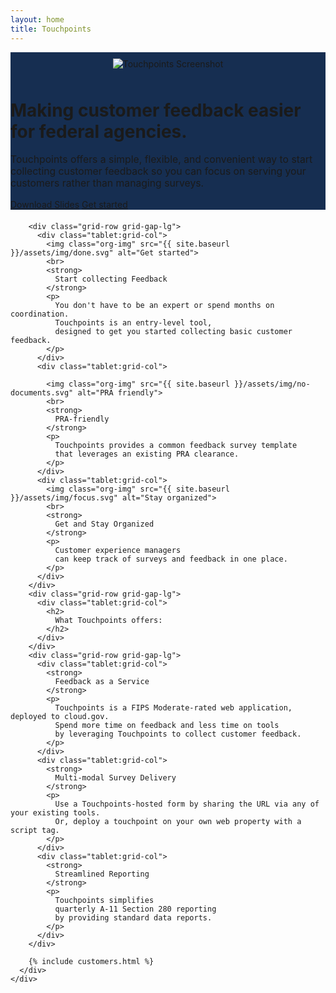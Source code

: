 ```yaml
---
layout: home
title: Touchpoints
---
```


<div style="background-color: #162E51;">
  <div class="grid-container usa-prose">
    <div class="grid-row grid-gap">
      <div class="tablet:grid-col-6" style="align-items: center; display: flex; justify-content: center;">
        <img src="{{ site.baseurl }}/assets/img/touchpoints-screenshot.jpg" alt="Touchpoints Screenshot" style="margin: 10px 0;">
      </div>
      <div class="tablet:grid-col-6 text-white">
        <h1 class="usa-intro font-serif-xl">
          Making customer feedback easier for federal agencies.
        </h1>
        <p style="font-size: 1.125em;">
          Touchpoints offers a simple,
          flexible, and convenient way to start collecting customer feedback
          so you can focus on serving your customers rather than managing surveys.
        </p>
        <p style="margin-bottom: 20px;">
          <a href="{{ site.baseurl }}/assets/files/GSA-Touchpoints-Product-Overview.pdf" class="usa-button usa-button--outline usa-button--inverse" target="_blank" rel="noopener">Download Slides</a>
          <a href="https://touchpoints.app.cloud.gov/users/sign_in" class="usa-button" target="_blank" rel="noopener">Get started</a>
        </p>
      </div>
    </div>
  </div>
</div>
<main class="usa-layout-docs" id="main-content">
  <div class="grid-container">
    <div class="grid-row grid-gap">
      <div class="usa-layout-docs__main desktop:grid-col-12 usa-prose">

        <div class="grid-row grid-gap-lg">
          <div class="tablet:grid-col">
            <img class="org-img" src="{{ site.baseurl }}/assets/img/done.svg" alt="Get started">
            <br>
            <strong>
              Start collecting Feedback
            </strong>
            <p>
              You don't have to be an expert or spend months on coordination.
              Touchpoints is an entry-level tool,
              designed to get you started collecting basic customer feedback.
            </p>
          </div>
          <div class="tablet:grid-col">

            <img class="org-img" src="{{ site.baseurl }}/assets/img/no-documents.svg" alt="PRA friendly">
            <br>
            <strong>
              PRA-friendly
            </strong>
            <p>
              Touchpoints provides a common feedback survey template
              that leverages an existing PRA clearance.
            </p>
          </div>
          <div class="tablet:grid-col">
            <img class="org-img" src="{{ site.baseurl }}/assets/img/focus.svg" alt="Stay organized">
            <br>
            <strong>
              Get and Stay Organized
            </strong>
            <p>
              Customer experience managers
              can keep track of surveys and feedback in one place.
            </p>
          </div>
        </div>
        <div class="grid-row grid-gap-lg">
          <div class="tablet:grid-col">
            <h2>
              What Touchpoints offers:
            </h2>
          </div>
        </div>
        <div class="grid-row grid-gap-lg">
          <div class="tablet:grid-col">
            <strong>
              Feedback as a Service
            </strong>
            <p>
              Touchpoints is a FIPS Moderate-rated web application, deployed to cloud.gov.
              Spend more time on feedback and less time on tools
              by leveraging Touchpoints to collect customer feedback.
            </p>
          </div>
          <div class="tablet:grid-col">
            <strong>
              Multi-modal Survey Delivery
            </strong>
            <p>
              Use a Touchpoints-hosted form by sharing the URL via any of your existing tools.
              Or, deploy a touchpoint on your own web property with a script tag.
            </p>
          </div>
          <div class="tablet:grid-col">
            <strong>
              Streamlined Reporting
            </strong>
            <p>
              Touchpoints simplifies
              quarterly A-11 Section 280 reporting
              by providing standard data reports.
            </p>
          </div>
        </div>

        {% include customers.html %}
      </div>
    </div>
  </div>
</main>

<script src="https://touchpoints.app.cloud.gov/touchpoints/92b47c29/js" async></script>
